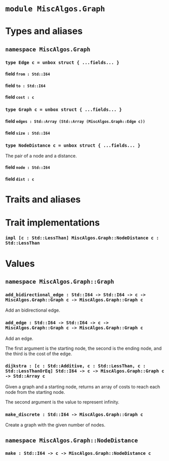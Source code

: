 # `module MiscAlgos.Graph`

# Types and aliases

## `namespace MiscAlgos.Graph`

### `type Edge c = unbox struct { ...fields... }`

#### field `from : Std::I64`

#### field `to : Std::I64`

#### field `cost : c`

### `type Graph c = unbox struct { ...fields... }`

#### field `edges : Std::Array (Std::Array (MiscAlgos.Graph::Edge c))`

#### field `size : Std::I64`

### `type NodeDistance c = unbox struct { ...fields... }`

The pair of a node and a distance.

#### field `node : Std::I64`

#### field `dist : c`

# Traits and aliases

# Trait implementations

### `impl [c : Std::LessThan] MiscAlgos.Graph::NodeDistance c : Std::LessThan`

# Values

## `namespace MiscAlgos.Graph::Graph`

### `add_bidirectional_edge : Std::I64 -> Std::I64 -> c -> MiscAlgos.Graph::Graph c -> MiscAlgos.Graph::Graph c`

Add an bidirectional edge.

### `add_edge : Std::I64 -> Std::I64 -> c -> MiscAlgos.Graph::Graph c -> MiscAlgos.Graph::Graph c`

Add an edge.

The first argument is the starting node, the second is the ending node,
and the third is the cost of the edge.

### `dijkstra : [c : Std::Additive, c : Std::LessThan, c : Std::LessThanOrEq] Std::I64 -> c -> MiscAlgos.Graph::Graph c -> Std::Array c`

Given a graph and a starting node, returns an array of costs to reach each node from the starting node.

The second argument is the value to represent infinity.

### `make_discrete : Std::I64 -> MiscAlgos.Graph::Graph c`

Create a graph with the given number of nodes.

## `namespace MiscAlgos.Graph::NodeDistance`

### `make : Std::I64 -> c -> MiscAlgos.Graph::NodeDistance c`